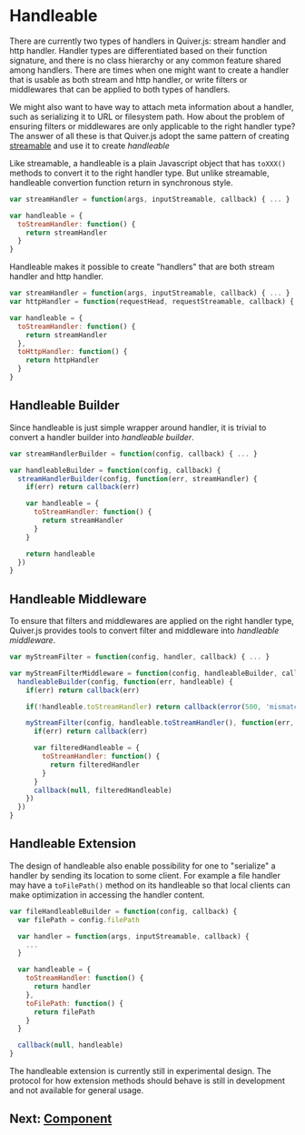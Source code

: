 
Handleable
==========

There are currently two types of handlers in Quiver.js: stream handler and http handler. Handler types are differentiated based on their function signature, and there is no class hierarchy or any common feature shared among handlers. There are times when one might want to create a handler that is usable as both stream and http handler, or write filters or middlewares that can be applied to both types of handlers. 

We might also want to have way to attach meta information about a handler, such as serializing it to URL or filesystem path. How about the problem of ensuring filters or middlewares are only applicable to the right handler type? The answer of all these is that Quiver.js adopt the same pattern of creating [streamable](02-streamable.md) and use it to create _handleable_

Like streamable, a handleable is a plain Javascript object that has `toXXX()` methods to convert it to the right handler type. But unlike streamable, handleable convertion function return in synchronous style.

```javascript
var streamHandler = function(args, inputStreamable, callback) { ... }

var handleable = {
  toStreamHandler: function() {
    return streamHandler
  }
}
```

Handleable makes it possible to create "handlers" that are both stream handler and http handler.

```javascript
var streamHandler = function(args, inputStreamable, callback) { ... }
var httpHandler = function(requestHead, requestStreamable, callback) { ... }

var handleable = {
  toStreamHandler: function() {
    return streamHandler
  },
  toHttpHandler: function() {
    return httpHandler
  }
}
```

## Handleable Builder

Since handleable is just simple wrapper around handler, it is trivial to convert a handler builder into _handleable builder_.

```javascript
var streamHandlerBuilder = function(config, callback) { ... }

var handleableBuilder = function(config, callback) {
  streamHandlerBuilder(config, function(err, streamHandler) {
    if(err) return callback(err)

    var handleable = {
      toStreamHandler: function() {
        return streamHandler
      }
    }

    return handleable
  })
}
```

## Handleable Middleware

To ensure that filters and middlewares are applied on the right handler type, Quiver.js provides tools to convert filter and middleware into _handleable middleware_.

```javascript
var myStreamFilter = function(config, handler, callback) { ... }

var myStreamFilterMiddleware = function(config, handleableBuilder, callback) {
  handleableBuilder(config, function(err, handleable) {
    if(err) return callback(err)

    if(!handleable.toStreamHandler) return callback(error(500, 'mismatch handler type'))

    myStreamFilter(config, handleable.toStreamHandler(), function(err, filteredHandler) {
      if(err) return callback(err)

      var filteredHandleable = {
        toStreamHandler: function() {
          return filteredHandler
        }
      }
      callback(null, filteredHandleable)
    })
  })
}
```

## Handleable Extension

The design of handleable also enable possibility for one to "serialize" a handler by sending its location to some client. For example a file handler may have a `toFilePath()` method on its handleable so that local clients can make optimization in accessing the handler content.

```javascript
var fileHandleableBuilder = function(config, callback) {
  var filePath = config.filePath

  var handler = function(args, inputStreamable, callback) {
    ...
  }

  var handleable = {
    toStreamHandler: function() {
      return handler
    },
    toFilePath: function() {
      return filePath
    }
  }

  callback(null, handleable)
}
```

The handleable extension is currently still in experimental design. The protocol for how extension methods should behave is still in development and not available for general usage.

## Next: [Component](08-component.md)